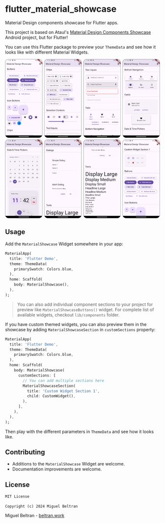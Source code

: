 # flutter_material_showcase

Material Design components showcase for Flutter apps.

This project is based on Ataul's [Material Design Components Showcase](https://github.com/ataulm/material-design-components-showcase) Android project, but for Flutter!

You can use this Flutter package to preview your `ThemeData` and see how it looks like with different Material Widgets.

![image](https://raw.githubusercontent.com/miquelbeltran/flutter_material_showcase/master/screenshot.png)

## Usage

Add the `MaterialShowcase` Widget somewhere in your app:

```dart
MaterialApp(
  title: 'Flutter Demo',
  theme: ThemeData(
    primarySwatch: Colors.blue,
  ),
  home: Scaffold(
    body: MaterialShowcase(),
  ),
);
```

> You can also add individual component sections to your project for preview like `MaterialShowcaseButtons()` widget. For complete list of available widgets, checkout `lib/components` folder.

If you have custom themed widgets, you can also preview them in the showcase by adding `MaterialShowcaseSection` in  `customSections` property:
```dart
MaterialApp(
  title: 'Flutter Demo',
  theme: ThemeData(
    primarySwatch: Colors.blue,
  ),
  home: Scaffold(
    body: MaterialShowcase(
      customSections: [
        // You can add multiple sections here
        MaterialShowcaseSection(
          title: 'Custom Widget Section 1',
          child: CustomWidget(),
        ),
      ],
    ),
  ),
);
```

Then play with the different parameters in `ThemeData` and see how it looks like.

## Contributing

- Additions to the `MaterialShowcase` Widget are welcome.
- Documentation improvements are welcome.

## License

```
MIT License

Copyright (c) 2024 Miguel Beltran
```

Miguel Beltran - [beltran.work](https://beltran.work)
